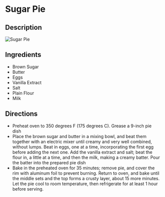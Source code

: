 # Sugar Pie

## Description
![Sugar Pie](https://www.themealdb.com/images/media/meals/yrstur1511816601.jpg "Sugar Pie")

## Ingredients
- Brown Sugar
- Butter
- Eggs
- Vanilla Extract
- Salt
- Plain Flour
- Milk

## Directions
- Preheat oven to 350 degrees F (175 degrees C). Grease a 9-inch pie dish
- Place the brown sugar and butter in a mixing bowl, and beat them together with an electric mixer until creamy and very well combined, without lumps. Beat in eggs, one at a time, incorporating the first egg before adding the next one. Add the vanilla extract and salt; beat the flour in, a little at a time, and then the milk, making a creamy batter. Pour the batter into the prepared pie dish
- Bake in the preheated oven for 35 minutes; remove pie, and cover the rim with aluminum foil to prevent burning. Return to oven, and bake until the middle sets and the top forms a crusty layer, about 15 more minutes. Let the pie cool to room temperature, then refrigerate for at least 1 hour before serving.
